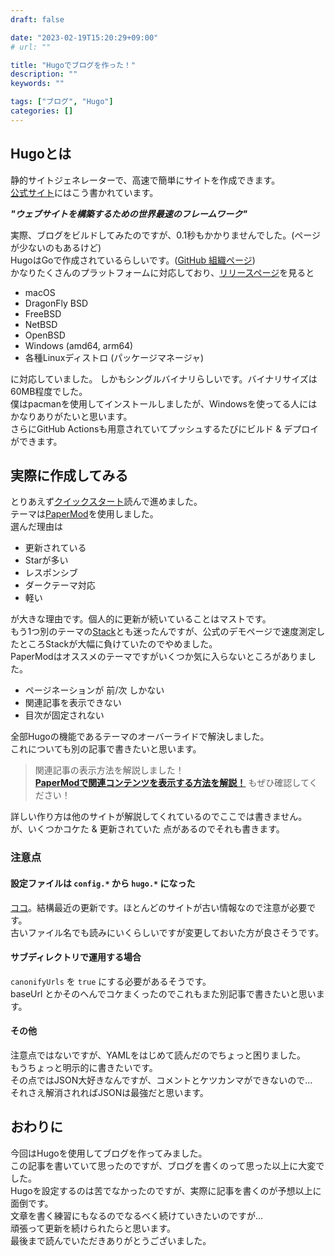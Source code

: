 ```yaml
---
draft: false

date: "2023-02-19T15:20:29+09:00"
# url: ""

title: "Hugoでブログを作った！"
description: ""
keywords: ""

tags: ["ブログ", "Hugo"]
categories: []
---
```


## Hugoとは

静的サイトジェネレーターで、高速で簡単にサイトを作成できます。  
[公式サイト](https://gohugo.io/)にはこう書かれています。

***"ウェブサイトを構築するための世界最速のフレームワーク"***

実際、ブログをビルドしてみたのですが、0.1秒もかかりませんでした。(ページが少ないのもあるけど)  
HugoはGoで作成されているらしいです。([GitHub 組織ページ](https://github.com/gohugoio))  
かなりたくさんのプラットフォームに対応しており、[リリースページ](https://github.com/gohugoio/hugo/releases)を見ると

* macOS
* DragonFly BSD
* FreeBSD
* NetBSD
* OpenBSD
* Windows (amd64, arm64)
* 各種Linuxディストロ (パッケージマネージャ)

に対応していました。
しかもシングルバイナリらしいです。バイナリサイズは60MB程度でした。  
僕はpacmanを使用してインストールしましたが、Windowsを使ってる人にはかなりありがたいと思います。  
さらにGitHub Actionsも用意されていてプッシュするたびにビルド & デプロイができます。  

## 実際に作成してみる

とりあえず[クイックスタート](https://gohugo.io/getting-started/quick-start/)読んで進めました。  
テーマは[PaperMod](https://github.com/adityatelange/hugo-PaperMod)を使用しました。  
選んだ理由は

* 更新されている
* Starが多い
* レスポンシブ
* ダークテーマ対応
* 軽い

が大きな理由です。個人的に更新が続いていることはマストです。  
もう1つ別のテーマの[Stack](https://github.com/CaiJimmy/hugo-theme-stack)とも迷ったんですが、公式のデモページで速度測定したところStackが大幅に負けていたのでやめました。  
PaperModはオススメのテーマですがいくつか気に入らないところがありました。

* ページネーションが 前/次 しかない
* 関連記事を表示できない
* 目次が固定されない

全部Hugoの機能であるテーマのオーバーライドで解決しました。  
これについても別の記事で書きたいと思います。  

> 関連記事の表示方法を解説しました！  
> **[PaperModで関連コンテンツを表示する方法を解説！](/posts/papermod-related/)** もぜひ確認してください！

詳しい作り方は他のサイトが解説してくれているのでここでは書きません。  
が、いくつかコケた & 更新されていた 点があるのでそれも書きます。  

### 注意点

#### 設定ファイルは `config.*` から `hugo.*` になった

[ココ](https://gohugo.io/getting-started/configuration/#hugotoml-vs-configtoml)。結構最近の更新です。ほとんどのサイトが古い情報なので注意が必要です。  
古いファイル名でも読みにいくらしいですが変更しておいた方が良さそうです。  

#### サブディレクトリで運用する場合

`canonifyUrls` を `true` にする必要があるそうです。  
baseUrl とかそのへんでコケまくったのでこれもまた別記事で書きたいと思います。  

#### その他

注意点ではないですが、YAMLをはじめて読んだのでちょっと困りました。  
もうちょっと明示的に書きたいです。  
その点ではJSON大好きなんですが、コメントとケツカンマができないので...  
それさえ解消されればJSONは最強だと思います。  

## おわりに

今回はHugoを使用してブログを作ってみました。  
この記事を書いていて思ったのですが、ブログを書くのって思った以上に大変でした。  
Hugoを設定するのは苦でなかったのですが、実際に記事を書くのが予想以上に面倒です。  
文章を書く練習にもなるのでなるべく続けていきたいのですが...  
頑張って更新を続けられたらと思います。  
最後まで読んでいただきありがとうございました。  
